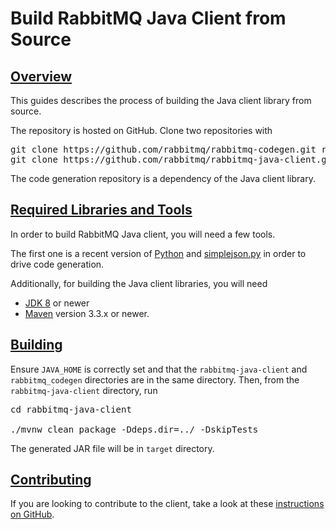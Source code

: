 <!--
Copyright (c) 2007-2019 Pivotal Software, Inc.

All rights reserved. This program and the accompanying materials
are made available under the terms of the under the Apache License,
Version 2.0 (the "License”); you may not use this file except in compliance
with the License. You may obtain a copy of the License at

https://www.apache.org/licenses/LICENSE-2.0

Unless required by applicable law or agreed to in writing, software
distributed under the License is distributed on an "AS IS" BASIS,
WITHOUT WARRANTIES OR CONDITIONS OF ANY KIND, either express or implied.
See the License for the specific language governing permissions and
limitations under the License.
-->

# Build RabbitMQ Java Client from Source

## <a id="overview" class="anchor" href="#overview">Overview</a>

This guides describes the process of building the Java client library from source.

The repository is hosted on GitHub. Clone two repositories with

<pre class="lang-bash">
git clone https://github.com/rabbitmq/rabbitmq-codegen.git rabbitmq_codegen
git clone https://github.com/rabbitmq/rabbitmq-java-client.git
</pre>

The code generation repository is a dependency of
the Java client library.


## <a id="prerequisites" class="anchor" href="#prerequisites">Required Libraries and Tools</a>

In order to build RabbitMQ Java client, you will need a few tools.

The first one is a recent version of <a
href="http://www.python.org/download/">Python</a> and
<a href="http://pypi.python.org/pypi/simplejson">simplejson.py</a>
in order to drive code generation.

Additionally, for building the Java client libraries, you will need

 * <a href="http://www.oracle.com/technetwork/java/javase/downloads/index.html">JDK 8</a> or newer
 * <a href="http://maven.apache.org/">Maven</a> version 3.3.x or newer.


## <a id="building" class="anchor" href="#building">Building</a>

Ensure <code>JAVA_HOME</code> is correctly set and
that the <code>rabbitmq-java-client</code> and
<code>rabbitmq_codegen</code> directories are in
the same directory. Then, from the <code>rabbitmq-java-client</code> directory, run

<pre class="lang-bash">
cd rabbitmq-java-client

./mvnw clean package -Ddeps.dir=../ -DskipTests
</pre>

The generated JAR file will be in <code>target</code> directory.


## <a id="contributing" class="anchor" href="#contributing">Contributing</a>

If you are looking to contribute to the client, take a look at these
<a href="https://github.com/rabbitmq/rabbitmq-java-client#contributing">instructions
on GitHub</a>.
